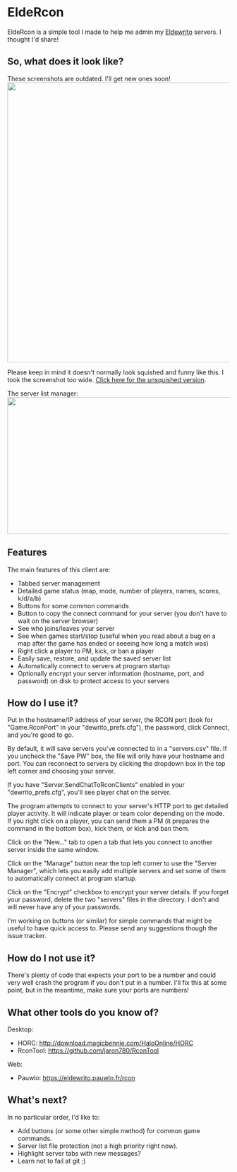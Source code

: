 ﻿# EldeRcon
EldeRcon is a simple tool I made to help me admin my [Eldewrito](https://github.com/ElDewrito/ElDorito/) servers. I thought I'd share!

## So, what does it look like?
These screenshots are outdated. I'll get new ones soon!
<br />
<img src="https://i.imgur.com/ZX1JO4W.png" width="1193" height="634">
<br />

Please keep in mind it doesn't normally look squished and funny like this. I took the screenshot too wide. [Click here for the unsquished version](https://i.imgur.com/ZX1JO4W.png).

The server list manager:
<br />
<img src="https://i.imgur.com/h8oX4Hy.png" width="611" height="310">
<br />

## Features

The main features of this client are:
* Tabbed server management
* Detailed game status (map, mode, number of players, names, scores, k/d/a/b)
* Buttons for some common commands
* Button to copy the connect command for your server (you don't have to wait on the server browser)
* See who joins/leaves your server
* See when games start/stop (useful when you read about a bug on a map after the game has ended or seeeing how long a match was)
* Right click a player to PM, kick, or ban a player
* Easily save, restore, and update the saved server list
* Automatically connect to servers at program startup
* Optionally encrypt your server information (hostname, port, and password) on disk to protect access to your servers


## How do I use it?
Put in the hostname/IP address of your server, the RCON port (look for "Game.RconPort"  in your "dewrito_prefs.cfg"), the password, click Connect, and you're good to go.

By default, it will save servers you've connected to in a "servers.csv" file. If you uncheck the "Save PW" box, the file will only have your hostname and port. You can reconnect to servers by clicking the dropdown box in the top left corner and choosing your server.

If you have "Server.SendChatToRconClients" enabled in your "dewrito_prefs.cfg", you'll see player chat on the server.

The program attempts to connect to your server's HTTP port to get detailed player activity. It will indicate player or team color depending on the mode. If you right click on a player, you can send them a PM (it prepares the command in the bottom box), kick them, or kick and ban them.

Click on the "New..." tab to open a tab that lets you connect to another server inside the same window.

Click on the "Manage" button near the top left corner to use the "Server Manager", which lets you easily add multiple servers and set some of them to automatically connect at program startup.

Click on the "Encrypt" checkbox to encrypt your server details. If you forget your password, delete the two "servers" files in the directory. I don't and will never have any of your passwords.

I'm working on buttons (or similar) for simple commands that might be useful to have quick access to. Please send any suggestions though the issue tracker.

## How do I not use it?
There's plenty of code that expects your port to be a number and could very well crash the program if you don't put in a number. I'll fix this at some point, but in the meantime, make sure your ports are numbers!

## What other tools do you know of?

Desktop:
* HORC: http://download.magicbennie.com/HaloOnline/HORC
* RconTool: https://github.com/jaron780/RconTool

Web:
* Pauwlo: https://eldewrito.pauwlo.fr/rcon 

## What's next?
In no particular order, I'd like to:
* Add buttons (or some other simple method) for common game commands. 
* Server list file protection (not a high priority right now).
* Highlight server tabs with new messages?
* Learn not to fail at git ;)
